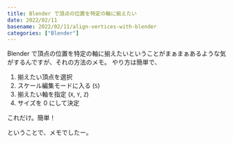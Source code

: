 ```yaml
---
title: Blender で頂点の位置を特定の軸に揃えたい
date: 2022/02/11
basename: 2022/02/11/align-vertices-with-blender
categories: ["Blender"]
---
```


Blender で頂点の位置を特定の軸に揃えたいということがまぁまぁあるような気がするんですが、それの方法のメモ。
やり方は簡単で、

1. 揃えたい頂点を選択
2. スケール編集モードに入る (`S`)
3. 揃えたい軸を指定 (`X`, `Y`, `Z`)
4. サイズを 0 にして決定

これだけ。簡単！

ということで、メモでしたー。
